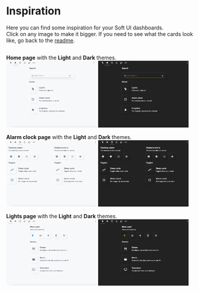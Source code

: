 # Inspiration
Here you can find some inspiration for your Soft UI dashboards.  
Click on any image to make it bigger. If you need to see what the cards look like, go back to the [readme](README.md).  
##
<p align="left">
  <b>Home page</b> with the <b>Light</b> and <b>Dark</b> themes.
  <br/>
  <img src="images/home_page_light.png" alt="Home page, light theme" width="48%">
  <img src="images/home_page_dark.png" alt="Home page, dark theme" width="48%">
</p>
<p align="left">
  <b>Alarm clock page</b> with the <b>Light</b> and <b>Dark</b> themes.
  <br/>
  <img src="images/alarm_page_light.png" alt="Home page, light theme" width="48%">
  <img src="images/alarm_page_dark.png" alt="Home page, dark theme" width="48%">
</p>
<p align="left">
  <b>Lights page</b> with the <b>Light</b> and <b>Dark</b> themes.
  <br/>
  <img src="images/lights_page_light.png" alt="Home page, light theme" width="48%">
  <img src="images/lights_page_dark.png" alt="Home page, dark theme" width="48%">
</p>
